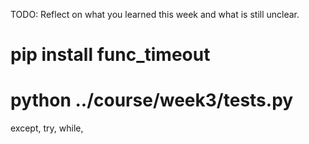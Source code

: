 TODO: Reflect on what you learned this week and what is still unclear.
# pip install func_timeout
# python ../course/week3/tests.py
except, try, while, 
